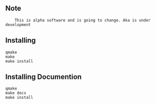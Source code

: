 ## Note
        This is alpha software and is going to change. Aka is under development

## Installing
```
qmake
make
make install
```

## Installing Documention

```
qmake 
make docs
make install
```
